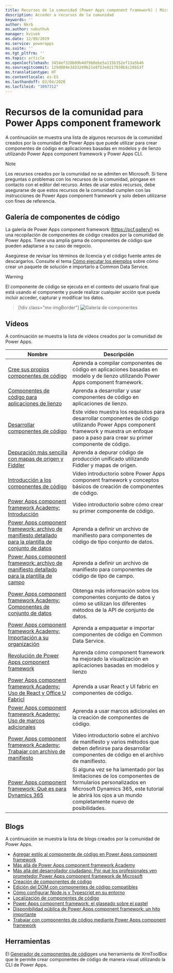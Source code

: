 ```yaml
---
title: Recursos de la comunidad (Power Apps component framework) | Microsoft Docs
description: Acceder a recursos de la comunidad
keywords: ''
author: Nkrb
ms.author: nabuthuk
manager: kvivek
ms.date: 12/09/2019
ms.service: powerapps
ms.suite: ''
ms.tgt_pltfrm: ''
ms.topic: article
ms.openlocfilehash: 3454ef328b09b4df9b0ebe5a115b352ef13a5b46
ms.sourcegitcommit: 129d004e3d33249b21e8f53e0217030b5c28b53f
ms.translationtype: HT
ms.contentlocale: es-ES
ms.lasthandoff: 03/04/2020
ms.locfileid: "3097312"
---
```

# <a name="community-resources-for-power-apps-component-framework"></a>Recursos de la comunidad para Power Apps component framework

A continuación se muestra una lista de algunos recursos de la comunidad creados por la comunidad de Power Apps que puede utilizar para crear componentes de código en aplicaciones basadas en modelos y de lienzo utilizando Power Apps component framework y Power Apps CLI. 

> [!NOTE]
> Los recursos creados por la comunidad no se admiten en Microsoft. Si tiene preguntas o problemas con los recursos de la comunidad, póngase en contacto con el editor del recurso. Antes de usar estos recursos, debe asegurarse de que estos recursos de la comunidad cumplen con las instrucciones de Power Apps component framework y solo deben utilizarse con fines de referencia. 

## <a name="code-components-gallery"></a>Galería de componentes de código

La galería de Power Apps component framework (<https://pcf.gallery/>) es una recopilación de componentes de código creados por la comunidad de Power Apps. Tiene una amplia gama de componentes de código que pueden adaptarse a su caso de negocio. 

Asegúrese de revisar los términos de licencia y el código fuente antes de descargarlos. Consulte el tema [Cómo ejecutar los ejemplos](use-sample-components.md) sobre cómo crear un paquete de solución e importarlo a Common Data Service.

> [!WARNING]
> El componente de código se ejecuta en el contexto del usuario final que está usando el componente y puede realizar cualquier acción que pueda incluir acceder, capturar y modificar los datos. 

> [!div class="mx-imgBorder"]
> ![Galería de componentes](media/pcf-gallery.PNG "Galería de componentes")

## <a name="videos"></a>Vídeos

A continuación se muestra la lista de vídeos creados por la comunidad de Power Apps.

|Nombre|Descripción|
|------|-------|
|[Cree sus propios componentes de código](https://www.youtube.com/watch?v=S3Z_IUf1ncg)| Aprenda a compilar componentes de código en aplicaciones basadas en modelo y de lienzo utilizando Power Apps component framework.| 
|[Componentes de código para aplicaciones de lienzo](https://www.youtube.com/watch?v=bMSCkcb4xAQ&feature=emb_logo)| Aprenda a desarrollar y usar componentes de código en aplicaciones de lienzo.|
|[Desarrollar componentes de código](https://www.youtube.com/watch?v=FxWF-LCCB4g&feature=youtu.be)| Este vídeo muestra los requisitos para desarrollar componentes de código utilizando Power Apps component framework y muestra un enfoque paso a paso para crear su primer componente de código.|
|[Depuración más sencilla con mapas de origen y Fiddler](https://www.youtube.com/watch?v=Ov-m5FBUj9g&feature=youtu.be)|Aprenda a depurar código de producción unificado utilizando Fiddler y mapas de origen.|
|[Introducción a los componentes de código](https://www.youtube.com/watch?v=ylhVZUlGgQw)| Vídeo introductorio sobre Power Apps component framework y conceptos básicos de creación de componentes de código.|
|[Power Apps component framework Academy: Introducción](https://www.youtube.com/watch?v=YJ9hrKxAhTU)| Vídeo introductorio sobre cómo crear su primer componente de código.|
|[Power Apps component framework: archivo de manifiesto detallado para la plantilla de conjunto de datos](https://www.youtube.com/watch?v=TsTrYaOGaGo&feature=youtu.be)| Aprenda a definir un archivo de manifiesto para componentes de código de tipo conjunto de datos.|
|[Power Apps component framework: archivo de manifiesto detallado para la plantilla de campo](https://www.youtube.com/watch?time_continue=522&v=w40zqSsYEy0)| Aprenda a definir un archivo de manifiesto para componentes de código de tipo de campo.|
|[Power Apps component framework Academy: Componentes de conjunto de datos](https://www.youtube.com/watch?v=OEiM97nTD0w)| Obtenga más información sobre los componentes conjunto de datos y cómo se utilizan los diferentes métodos de la API de conjunto de datos.|
|[Power Apps component framework Academy: Importación a su organización](https://www.youtube.com/watch?v=2uO2L2xTPkc)| Aprenda a empaquetar e importar componentes de código en Common Data Service.|
|[Revolución de Power Apps component framework](https://youtu.be/_SjEQ-7LK_Q)|Aprenda cómo component framework ha mejorado la visualización en aplicaciones basadas en modelos y lienzo|
|[Power Apps component framework Academy: Uso de React y Office U FabricI](https://www.youtube.com/watch?v=e7JNgGlI3nE)| Aprenda a usar React y UI fabric en componentes de código.|
|[Power Apps component framework Academy: Uso de marcos adicionales](https://www.youtube.com/watch?v=cOPyyDdsEjQ)| Aprenda a usar marcos adicionales en la creación de componentes de código.|
[Power Apps component framework Academy: Trabajar con archivo de manifiesto](https://www.youtube.com/watch?v=qbSpDVTxt7U&t=5s)| Vídeo introductorio sobre el archivo de manifiesto y varios métodos que deben definirse para desarrollar componentes de código en el archivo de manifiesto.|
|[Power Apps component framework: Qué es para Dynamics 365](https://youtu.be/3LnPaKtfKhw)|Si alguna vez se ha lamentado por las limitaciones de los componentes de formularios personalizados en Microsoft Dynamics 365, este tutorial le abrirá los ojos a un mundo completamente nuevo de posibilidades.|

## <a name="blogs"></a>Blogs

A continuación se muestra la lista de blogs creados por la comunidad de Power Apps.

- [Agregar estilo al componente de código en Power Apps component framework](https://nishantrana.me/2019/06/06/how-to-add-style-to-custom-component-in-powerapps-component-framework/)
- [Más allá de Power Apps component framework Academy](https://www.itaintboring.com/dynamics-crm/beyond-the-powerapps-component-framework)
- [Más allá del desarrollador ciudadano: Por qué los profesionales ven prometedor Power Apps component framework de Microsoft](https://msdynamicsworld.com/story/beyond-citizen-developer-why-pros-see-promise-microsofts-powerapps-component-framework)
- [Creación de componentes de código](https://debajmecrm.com/2019/04/26/in-depth-end-end-walkthrough-develop-your-custom-controls-using-power-apps-component-framework-and-use-it-on-your-crm-interface/)
- [Edición del DOM con componentes de código compatibles](https://www.magnetismsolutions.com/blog/adammurchison/2019/05/29/editing-the-dom-with-supported-dynamics-365-custom-controls)
- [Cómo configurar Node.js y Typescript en su entorno](https://capuanodanilo.com/2019/06/11/how-to-configure-node-js-and-typescript-into-your-environment-to-develop-powerapps-component-frameworks-pcf)
- [Localización de componentes de código](https://dynamicsninja.blog/2020/01/21/pcf-localization)
- [Power Apps component framework: el glaseado sobre el pastel](https://stevemordue.com/powerapps-component-framework-frosting-on-the-cake/)
- [Disponibilidad pública de Power Apps component framework: un hito importante](https://crmindian.com/2019/04/24/public-availability-of-powerapps-component-framework-an-important-milestone-for-powerapps-and-d365/)
- [Trabajar con componentes de código mediante Power Apps component framework](https://powermaverick.dev/2019/05/18/create-custom-controls-using-powerapp-component-framework)

## <a name="tools"></a>Herramientas

El [Generador de componentes de código](https://www.xrmtoolbox.com/plugins/Maverick.PCF.Builder/)es una herramienta de XrmToolBox que le permite crear componentes de código de manera visual utilizando la CLI de Power Apps.
